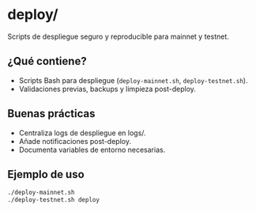 # deploy/

Scripts de despliegue seguro y reproducible para mainnet y testnet.

## ¿Qué contiene?
- Scripts Bash para despliegue (`deploy-mainnet.sh`, `deploy-testnet.sh`).
- Validaciones previas, backups y limpieza post-deploy.

## Buenas prácticas
- Centraliza logs de despliegue en logs/.
- Añade notificaciones post-deploy.
- Documenta variables de entorno necesarias.

## Ejemplo de uso
```bash
./deploy-mainnet.sh
./deploy-testnet.sh deploy
``` 
